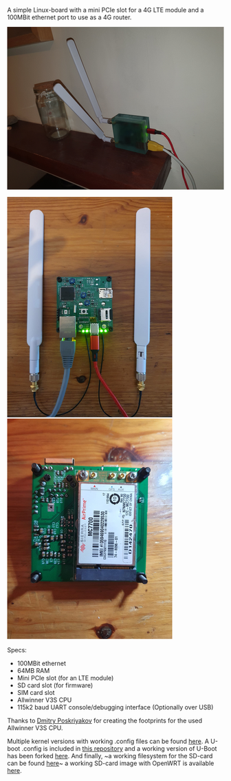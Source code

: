A simple Linux-board with a mini PCIe slot for a 4G LTE module and a 100MBit ethernet port to use as a 4G router.

![MoonPi Cased](https://raw.githubusercontent.com/tomwimmenhove/AllwinnerLTE/main/hardware/pictures/moonpi3.png)

![MoonPi PCB front](https://raw.githubusercontent.com/tomwimmenhove/AllwinnerLTE/main/hardware/pictures/moonpi1.png)
![MoonPi PCB bottom](https://raw.githubusercontent.com/tomwimmenhove/AllwinnerLTE/main/hardware/pictures/moonpi2.png)


Specs:
- 100MBit ethernet
- 64MB RAM
- Mini PCIe slot (for an LTE module)
- SD card slot (for firmware)
- SIM card slot
- Allwinner V3S CPU
- 115k2 baud UART console/debugging interface (Optionally over USB)

Thanks to [Dmitry Poskriyakov](https://github.com/balmerdx/AllwinnerV3S_KiCad) for creating the footprints for the used Allwinner V3S CPU.

Multiple kernel versions with working .config files can be found [here](https://github.com/tomwimmenhove/moonpi-linux/).
A U-boot .config is included in [this repository](https://github.com/tomwimmenhove/AllwinnerLTE/blob/main/software/config_notes/uboot.config) and a working version of U-Boot has been forked [here](https://github.com/tomwimmenhove/u-boot).
And finally, ~a working filesystem for the SD-card can be found [here](https://drive.google.com/drive/folders/1GH_1jrhb02dNxiufkJj9f3y94fUZBKtc)~ a working SD-card image with OpenWRT is available [here](https://github.com/tomwimmenhove/MoonPi/blob/main/software/sd_card_image/openwrt.img.gz).
